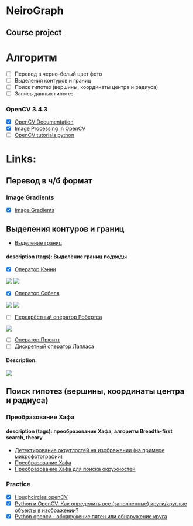 # NeiroGraph
## Course project

# Алгоритм
- [ ] Перевод в черно-белый цвет фото
- [ ] Выделения контуров и границ
- [ ] Поиск гипотез (вершины, координаты центра и радиуса)
- [ ] Запись данных гипотез

### OpenCV 3.4.3
- [x] [OpenCV Documentation](https://docs.opencv.org/3.4.3/pages.html)
- [x] [Image Processing in OpenCV](https://docs.opencv.org/3.1.0/d2/d96/tutorial_py_table_of_contents_imgproc.html)
- [ ] [OpenCV tutorials python](https://pythonprogramming.net/search/?q=opencv)

# Links:
## Перевод в ч/б формат

### Image Gradients
- [x] [Image Gradients](https://docs.opencv.org/3.1.0/d5/d0f/tutorial_py_gradients.html)

## Выделения контуров и границ

- [Выделение границ](https://ru.wikipedia.org/wiki/Выделение_границ)
#### description (tags): Выделение границ подходы

- [x] [Оператор Кэнни](https://ru.wikipedia.org/wiki/Оператор_Кэнни)
<image src='k1.png'> 
<image src='k2.png'>
  
- [x] [Оператор Собеля](https://ru.wikipedia.org/wiki/Оператор_Собеля)
<image src='c1.png'>
<image src='c2.png'>
  
- [ ] [Перекрёстный оператор Робертса](https://ru.wikipedia.org/wiki/Перекрёстный_оператор_Робертса)
<image src='r.png'>
  
- [ ] [Оператор Прюитт](https://ru.wikipedia.org/wiki/Оператор_Прюитт)
- [ ] [Дискретный оператор Лапласа](https://ru.wikipedia.org/wiki/Дискретный_оператор_Лапласа)

#### Description:
<image src='ver.png'>

## Поиск гипотез (вершины, координаты центра и радиуса)

### Преобразование Хафа

#### description (tags): преобразование Хафа, алгоритм Breadth-first search, theory
- [Детектирование округлостей на изображении (на примере микрофотографий)](https://m.habr.com/post/114249/)
- [Преобразование Хафа](https://ru.wikipedia.org/wiki/Преобразование_Хафа)
- [Преобразование Хафа для поиска окружностей](http://wiki.technicalvision.ru/index.php/%D0%9F%D1%80%D0%B5%D0%BE%D0%B1%D1%80%D0%B0%D0%B7%D0%BE%D0%B2%D0%B0%D0%BD%D0%B8%D0%B5_%D0%A5%D0%B0%D1%84%D0%B0_%D0%B4%D0%BB%D1%8F_%D0%BF%D0%BE%D0%B8%D1%81%D0%BA%D0%B0_%D0%BE%D0%BA%D1%80%D1%83%D0%B6%D0%BD%D0%BE%D1%81%D1%82%D0%B5%D0%B9#top)

### Practice
- [x] [Houghcircles openCV](https://docs.opencv.org/3.0-beta/doc/py_tutorials/py_imgproc/py_houghcircles/py_houghcircles.html)
- [x] [Python и OpenCV. Как определить все (заполненные) круги/круглые объекты в изображении?](http://qaru.site/questions/284752/python-and-opencv-how-do-i-detect-all-filledcirclesround-objects-in-an-image)
- [x] [Python opencv - обнаружение пятен или обнаружение круга](https://stackoverrun.com/ru/q/11610670)
